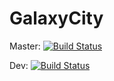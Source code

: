 # GalaxyCity

Master: [![Build Status](https://ci.galaxycore.net/api/badges/GalaxyCore-net/GalaxyCoreCitybuild/status.svg)](https://ci.galaxycore.net/GalaxyCore-net/GalaxyCoreCitybuild)

Dev: [![Build Status](https://ci.galaxycore.net/api/badges/GalaxyCore-net/GalaxyCoreCitybuild/status.svg?ref=refs/heads/dev)](https://ci.galaxycore.net/GalaxyCore-net/GalaxyCoreCitybuild)
